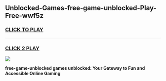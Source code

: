 
## Unblocked-Games-free-game-unblocked-Play-Free-wwf5z
<h3>
<a href="https://premium76.site?title=free-game-unblocked&ref=19M">CLICK TO PLAY</a></h3>
<hr>

<h3>
<a href="https://premium76.site?title=free-game-unblocked&ref=19M">CLICK 2 PLAY</a>
  
</h3>

<a href="https://premium76.site?title=free-game-unblocked&ref=19M"><img src="https://clearcache.store/games.png"></a>


**free-game-unblocked games unblocked: Your Gateway to Fun and Accessible Online Gaming**
